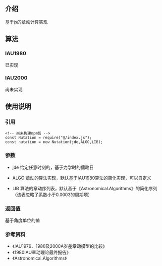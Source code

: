 <!--
 * @Description: 
 * @Version: 1.0.0
 * @Author: lax
 * @Date: 2022-02-26 14:15:25
 * @LastEditors: lax
 * @LastEditTime: 2022-08-08 10:38:15
 * @FilePath: \nutation.js\readme.md
-->

## 介绍
基于js的章动计算实现

## 算法

### IAU1980
已实现

### IAU2000
尚未实现

## 使用说明

### 引用

```
<!-- 尚未构建npm包 -->
const Nutation = require("@/index.js");
const nutation = new Nutation(jde,ALGO,LIB);
```
### 参数

* jde 
给定任意时刻的，基于力学时的儒略日

* ALGO
章动的算法实现，默认基于IAU1980算法的简化实现，可以自定义

* LIB
算法的章动序列表，默认基于《Astronomical.Algorithms》的简化序列（该表忽略了系数小于0.0003的周期项）

### 返回值
基于角度单位的值


### 参考资料

* 《IAU1976、1980及2000A岁差章动模型的比较》
* 《1980IAU章动理论最终报告》
* 《Astronomical.Algorithms》
